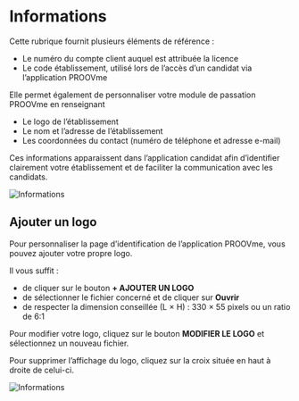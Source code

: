 # Informations
Cette rubrique fournit plusieurs éléments de référence :  

* Le numéro du compte client auquel est attribuée la licence
* Le code établissement, utilisé lors de l’accès d’un candidat via l’application PROOVme

Elle permet également de personnaliser votre module de passation PROOVme en renseignant

* Le logo de l’établissement
* Le nom et l’adresse de l’établissement
* Les coordonnées du contact (numéro de téléphone et adresse e-mail)


Ces informations apparaissent dans l’application candidat afin d’identifier clairement votre établissement et de faciliter la communication avec les candidats.

![Informations](images/sous_menu_informations.png)

## Ajouter un logo
Pour personnaliser la page d’identification de l’application PROOVme, vous pouvez ajouter votre propre logo.  

Il vous suffit :  

* de cliquer sur le bouton **+ AJOUTER UN LOGO**
* de sélectionner le fichier concerné et de cliquer sur **Ouvrir**
* de respecter la dimension conseillée (L × H) : 330 × 55 pixels ou un ratio de 6:1

Pour modifier votre logo, cliquez sur le bouton **MODIFIER LE LOGO** et sélectionnez un nouveau fichier.  

Pour supprimer l’affichage du logo, cliquez sur la croix située en haut à droite de celui-ci.  

![Informations](images/selectionLogo.png)